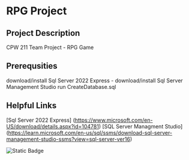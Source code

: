 # **RPG Project**

## **Project Description**
CPW 211 Team Project - RPG Game

## **Prerequsities**
download/install Sql Server 2022 Express - 
download/install Sql Server Management Studio 
run CreateDatabase.sql

## **Helpful Links**
[Sql Server 2022 Express] (https://www.microsoft.com/en-US/download/details.aspx?id=104781)
[SQL Server Managment Studio] (https://learn.microsoft.com/en-us/sql/ssms/download-sql-server-management-studio-ssms?view=sql-server-ver16)

![Static Badge](https://img.shields.io/badge/power_by-.NET_Windows_Forms-blue)